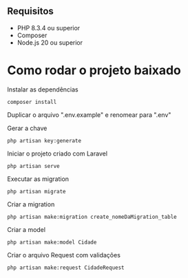 ## Requisitos 

* PHP 8.3.4 ou superior
* Composer
* Node.js 20 ou superior

# Como rodar o projeto baixado 
Instalar as dependências 
```
composer install 
```

Duplicar o arquivo ".env.example" e renomear para ".env"

Gerar a chave 
```
php artisan key:generate
```


Iniciar o projeto criado com Laravel 
```
php artisan serve 
```
Executar as migration 
```
php artisan migrate 
```

Criar a migration
```
php artisan make:migration create_nomeDaMigration_table 
``` 
Criar a model 
```
php artisan make:model Cidade
```

Criar o arquivo Request com validações 
```
php artisan make:request CidadeRequest
```


